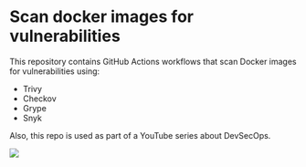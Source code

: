 # Scan docker images for vulnerabilities

This repository contains GitHub Actions workflows that scan Docker images for vulnerabilities using:

- Trivy
- Checkov
- Grype
- Snyk

Also, this repo is used as part of a YouTube series about DevSecOps.

<a href="https://youtu.be/PkdnFhDLDS8?si=5hEij2DwBXgdbBhe">
    <img src="images/Miniatura Youtube - DevSecOps - Capítulo 7 SAST Docker.png" />
</a>
